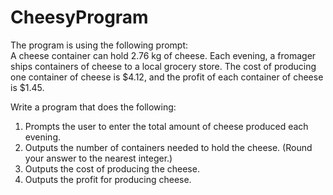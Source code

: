 # CheesyProgram

The program is using the following prompt: <br>
A cheese container can hold 2.76 kg of cheese. 
Each evening, a fromager ships containers of cheese to a local grocery store. 
The cost of producing one container of cheese is $4.12, and the profit of each container of cheese is $1.45.

Write a program that does the following:

1) Prompts the user to enter the total amount of cheese produced each evening.
2) Outputs the number of containers needed to hold the cheese. (Round your answer to the nearest integer.)
3) Outputs the cost of producing the cheese.
4) Outputs the profit for producing cheese.

